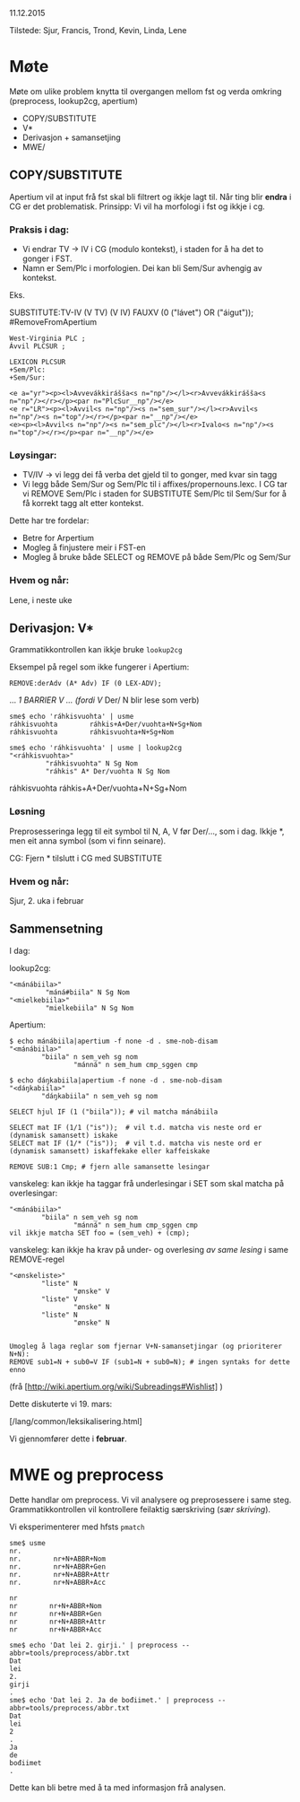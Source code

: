 11.12.2015

Tilstede: Sjur, Francis, Trond, Kevin, Linda, Lene
#  Møte

Møte om ulike problem knytta til overgangen mellom fst og verda omkring (preprocess, lookup2cg, apertium)

* COPY/SUBSTITUTE
* V*
* Derivasjon + samansetjing
* MWE/

##  COPY/SUBSTITUTE

Apertium vil at input frå fst skal bli filtrert og ikkje lagt til. Når 
ting blir **endra** i CG er det problematisk. Prinsipp: Vi vil ha morfologi
i fst og ikkje i cg.

### Praksis i dag: 
* Vi endrar TV -> IV i CG (modulo kontekst), i staden for å ha det to gonger i FST. 
* Namn er Sem/Plc i morfologien. Dei kan bli Sem/Sur avhengig av kontekst.

Eks.

SUBSTITUTE:TV-IV (V TV) (V IV) FAUXV (0 ("lávet") OR ("áigut")); #RemoveFromApertium

```
West-Virginia PLC ;
Ávvil PLCSUR ;

LEXICON PLCSUR
+Sem/Plc:
+Sem/Sur:
```
```
<e a="yr"><p><l>Avvevákkirášša<s n="np"/></l><r>Avvevákkirášša<s n="np"/></r></p><par n="PlcSur__np"/></e>
<e r="LR"><p><l>Avvil<s n="np"/><s n="sem_sur"/></l><r>Avvil<s n="np"/><s n="top"/></r></p><par n="__np"/></e>
<e><p><l>Avvil<s n="np"/><s n="sem_plc"/></l><r>Ivalo<s n="np"/><s n="top"/></r></p><par n="__np"/></e>
``` 

### Løysingar:
* TV/IV -> vi legg dei få verba det gjeld til to gonger, med kvar sin tagg
* Vi legg både Sem/Sur og Sem/Plc til i affixes/propernouns.lexc. 
  I CG tar vi REMOVE Sem/Plc i staden for SUBSTITUTE Sem/Plc til Sem/Sur for å få korrekt tagg alt etter kontekst.

Dette har tre fordelar:
* Betre for Arpertium
* Mogleg å finjustere meir i FST-en
* Mogleg å bruke både SELECT og REMOVE på både Sem/Plc og Sem/Sur

### Hvem og når:
Lene, i neste uke  

  
## Derivasjon: V* 

Grammatikkontrollen kan ikkje bruke `lookup2cg`

Eksempel på regel som ikke fungerer i Apertium:

```REMOVE:derAdv (A* Adv) IF (0 LEX-ADV); ```

... *1 BARRIER V ...
(fordi V* Der/ N blir lese som verb)

```
sme$ echo 'ráhkisvuohta' | usme
ráhkisvuohta        ráhkis+A+Der/vuohta+N+Sg+Nom
ráhkisvuohta        ráhkisvuohta+N+Sg+Nom

sme$ echo 'ráhkisvuohta' | usme | lookup2cg
"<ráhkisvuohta>"
         "ráhkisvuohta" N Sg Nom
         "ráhkis" A* Der/vuohta N Sg Nom
```

ráhkisvuohta  ráhkis+A+Der/vuohta+N+Sg+Nom

### Løsning
Preprosesseringa legg til eit symbol til N, A, V før Der/..., som 
i dag. Ikkje *, men eit anna symbol (som vi finn seinare).

CG: Fjern * tilslutt i CG med SUBSTITUTE

### Hvem og når:
Sjur, 2. uka i februar  

##  Sammensetning

I dag:

lookup2cg:

```
"<mánábiila>"
         "máná#biila" N Sg Nom
"<mielkebiila>"
         "mielkebiila" N Sg Nom
```

Apertium:

```
$ echo mánábiila|apertium -f none -d . sme-nob-disam
"<mánábiila>"
        "biila" n sem_veh sg nom
                "mánná" n sem_hum cmp_sggen cmp

$ echo dáŋkabiila|apertium -f none -d . sme-nob-disam
"<dáŋkabiila>"
        "dáŋkabiila" n sem_veh sg nom
```

```
SELECT hjul IF (1 ("biila")); # vil matcha mánábiila

SELECT mat IF (1/1 ("is"));  # vil t.d. matcha vis neste ord er (dynamisk samansett) iskake
SELECT mat IF (1/* ("is"));  # vil t.d. matcha vis neste ord er (dynamisk samansett) iskaffekake eller kaffeiskake

REMOVE SUB:1 Cmp; # fjern alle samansette lesingar
```

vanskeleg: kan ikkje ha taggar frå underlesingar i SET som skal matcha på overlesingar:
```
"<mánábiila>"
        "biila" n sem_veh sg nom
                "mánná" n sem_hum cmp_sggen cmp
vil ikkje matcha SET foo = (sem_veh) + (cmp);
```

vanskeleg: kan ikkje ha krav på under- og overlesing *av same lesing* i same REMOVE-regel

```
"<ønskeliste>"
        "liste" N
                "ønske" V
        "liste" V
                "ønske" N
        "liste" N
                "ønske" N

                
Umogleg å laga reglar som fjernar V+N-samansetjingar (og prioriterer N+N):
REMOVE sub1=N + sub0=V IF (sub1=N + sub0=N); # ingen syntaks for dette enno
```

(frå [http://wiki.apertium.org/wiki/Subreadings#Wishlist] )

Dette diskuterte vi 19. mars:

[/lang/common/leksikalisering.html]

Vi gjennomfører dette i **februar**.

#  MWE og preprocess

Dette handlar om preprocess. Vi vil analysere og preprosessere i same steg.
Grammatikkontrollen vil kontrollere feilaktig særskriving (*sær skriving*).

Vi eksperimenterer med hfsts `pmatch`

```
sme$ usme
nr.
nr.        nr+N+ABBR+Nom
nr.        nr+N+ABBR+Gen
nr.        nr+N+ABBR+Attr
nr.        nr+N+ABBR+Acc

nr
nr        nr+N+ABBR+Nom
nr        nr+N+ABBR+Gen
nr        nr+N+ABBR+Attr
nr        nr+N+ABBR+Acc
```

```
sme$ echo 'Dat lei 2. girji.' | preprocess --abbr=tools/preprocess/abbr.txt 
Dat
lei
2.
girji
.
sme$ echo 'Dat lei 2. Ja de bođiimet.' | preprocess --abbr=tools/preprocess/abbr.txt 
Dat
lei
2
.
Ja
de
bođiimet
.
```

Dette kan bli betre med å ta med informasjon frå analysen.
